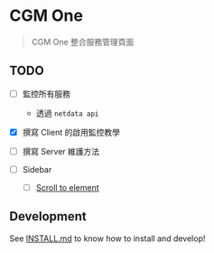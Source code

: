 # CGM One

> CGM One 整合服務管理頁面

## TODO

- [ ] 監控所有服務
  - 透過 `netdata api`
- [x] 撰寫 Client 的啟用監控教學
- [ ] 撰寫 Server 維護方法

- [ ] Sidebar
  - [ ] [Scroll to element](https://forum.quasar-framework.org/topic/2008/how-to-scroll-to-an-element/7)

## Development

See [INSTALL.md](INSTALL.md) to know how to install and develop!
